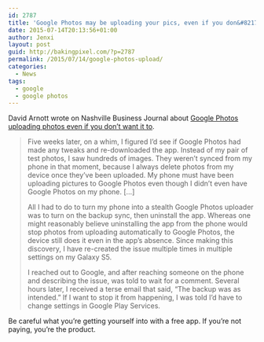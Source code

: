```yaml
---
id: 2787
title: 'Google Photos may be uploading your pics, even if you don&#8217;t want it to'
date: 2015-07-14T20:13:56+01:00
author: Jenxi
layout: post
guid: http://bakingpixel.com/?p=2787
permalink: /2015/07/14/google-photos-upload/
categories:
  - News
tags:
  - google
  - google photos
---
```

David Arnott wrote on Nashville Business Journal about [Google Photos uploading photos even if you don&#8217;t want it to](http://www.bizjournals.com/nashville/blog/2015/07/google-photos-uploads-images-without-app.html).

> Five weeks later, on a whim, I figured I’d see if Google Photos had made any tweaks and re-downloaded the app. Instead of my pair of test photos, I saw hundreds of images. They weren’t synced from my phone in that moment, because I always delete photos from my device once they’ve been uploaded. My phone must have been uploading pictures to Google Photos even though I didn’t even have Google Photos on my phone. [&#8230;]
> 
> All I had to do to turn my phone into a stealth Google Photos uploader was to turn on the backup sync, then uninstall the app. Whereas one might reasonably believe uninstalling the app from the phone would stop photos from uploading automatically to Google Photos, the device still does it even in the app’s absence. Since making this discovery, I have re-created the issue multiple times in multiple settings on my Galaxy S5.
> 
> I reached out to Google, and after reaching someone on the phone and describing the issue, was told to wait for a comment. Several hours later, I received a terse email that said, “The backup was as intended.” If I want to stop it from happening, I was told I&#8217;d have to change settings in Google Play Services. 

Be careful what you&#8217;re getting yourself into with a free app. If you&#8217;re not paying, you&#8217;re the product.